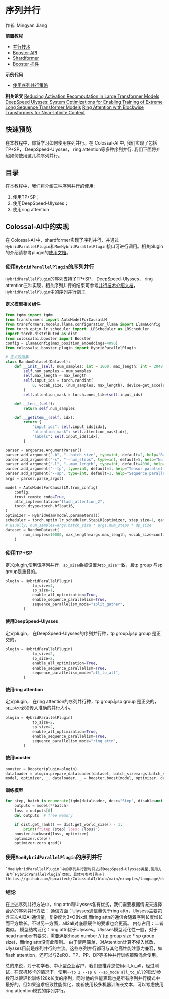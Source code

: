 # 序列并行

作者: Mingyan Jiang

**前置教程**
- [并行技术](../concepts/paradigms_of_parallelism.md)
- [Booster API](../basics/booster_api.md)
- [Shardformer](../features/shardformer.md)
- [Booster 插件](../basics/booster_plugins.md)

**示例代码**
- [使用序列并行策略](https://github.com/hpcaitech/ColossalAI/blob/main/examples/language/llama/benchmark.py)

**相关论文**
[Reducing Activation Recomputation in Large Transformer Models](https://arxiv.org/pdf/2205.05198)
[DeepSpeed Ulysses: System Optimizations for Enabling Training of Extreme Long Sequence Transformer Models](https://arxiv.org/abs/2309.14509)
[Ring Attention with Blockwise Transformers for Near-Infinite Context](https://arxiv.org/pdf/2310.01889)

## 快速预览

在本教程中，你将学习如何使用序列并行。在 Colossal-AI 中, 我们实现了包括TP+SP， DeepSpeed-Ulysses， ring attention等多种序列并行. 我们下面将介绍如何使用这几种序列并行。

## 目录

在本教程中，我们将介绍三种序列并行的使用:

1. 使用TP+SP；
2. 使用DeepSpeed-Ulysses；
3. 使用ring attention


## Colossal-AI中的实现

在 Colossal-AI 中，shardformer实现了序列并行，并通过`HybridParallelPlugin`和`MoeHybridParallelPlugin`接口可进行调用。相关plugin的介绍请参考plugin的[使用文档](../basics/booster_plugins.md)。

### 使用`HybridParallelPlugin`的序列并行
`HybridParallelPlugin`的序列支持了TP+SP， DeepSpeed-Ulysses， ring attention三种实现，相关序列并行的结束可参考[并行技术介绍文档](../concepts/paradigms_of_parallelism.md)，`HybridParallelPlugin`中的序列并行[例子](https://github.com/hpcaitech/ColossalAI/blob/main/examples/language/llama/benchmark.py)

#### 定义模型相关组件

```python
from tqdm import tqdm
from transformers import AutoModelForCausalLM
from transformers.models.llama.configuration_llama import LlamaConfig
from torch.optim.lr_scheduler import _LRScheduler as LRScheduler
import torch.distributed as dist
from colossalai.booster import Booster
config = LlamaConfig(max_position_embeddings=4096)
from colossalai.booster.plugin import HybridParallelPlugin

# 定义数据集
class RandomDataset(Dataset):
    def __init__(self, num_samples: int = 1000, max_length: int = 2048, vocab_size: int = 32000):
        self.num_samples = num_samples
        self.max_length = max_length
        self.input_ids = torch.randint(
            0, vocab_size, (num_samples, max_length), device=get_accelerator().get_current_device()
        )
        self.attention_mask = torch.ones_like(self.input_ids)

    def __len__(self):
        return self.num_samples

    def __getitem__(self, idx):
        return {
            "input_ids": self.input_ids[idx],
            "attention_mask": self.attention_mask[idx],
            "labels": self.input_ids[idx],
        }

parser = argparse.ArgumentParser()
parser.add_argument("-b", "--batch_size", type=int, default=2, help="Batch size")
parser.add_argument("-s", "--num_steps", type=int, default=5, help="Number of steps to run")
parser.add_argument("-l", "--max_length", type=int, default=4096, help="Max sequence length")
parser.add_argument("--tp", type=int, default=1, help="Tensor parallel size")
parser.add_argument("--sp", type=int, default=1, help="Sequence parallel size")
args = parser.parse_args()

model = AutoModelForCausalLM.from_config(
    config,
    trust_remote_code=True,
    attn_implementation="flash_attention_2",
    torch_dtype=torch.bfloat16,
)
optimizer = HybridAdam(model.parameters())
scheduler = torch.optim.lr_scheduler.StepLR(optimizer, step_size=1, gamma=0.1)
# usually, num_samples=args.batch_size * args.num_steps * dp_size
dataset = RandomDataset(
        num_samples=10000, max_length=args.max_length, vocab_size=config.vocab_size
    )
```
### 使用TP+SP
定义plugin,使用该序列并行，`sp_size`会被设置为`tp_size`一致，且tp group 与sp group是重叠的。
```python
plugin = HybridParallelPlugin(
            tp_size=4,
            sp_size=1,
            enable_all_optimization=True,
            enable_sequence_parallelism=True,
            sequence_parallelism_mode="split_gather",
        )
```

#### 使用DeepSpeed-Ulysses
定义plugin， 在DeepSpeed-Ulysses的序列并行种，tp group与sp group 是正交的，
```python
plugin = HybridParallelPlugin(
            tp_size=2,
            sp_size=2,
            enable_all_optimization=True,
            enable_sequence_parallelism=True,
            sequence_parallelism_mode="all_to_all",
        )
```

#### 使用ring attention
定义plugin， 在ring attention的序列并行种，tp group与sp group 是正交的，sp_size必须传入准确的并行大小。
```python
plugin = HybridParallelPlugin(
            tp_size=2,
            sp_size=2,
            enable_all_optimization=True,
            enable_sequence_parallelism=True,
            sequence_parallelism_mode="ring_attn",
        )
```
#### 使用booster
```python
booster = Booster(plugin=plugin)
dataloader = plugin.prepare_dataloader(dataset, batch_size=args.batch_size, shuffle=True, drop_last=True, seed=42)
model, optimizer, _, dataloader, _ = booster.boost(model, optimizer, dataloader=dataloader)
```

#### 训练模型
```python
for step, batch in enumerate(tqdm(dataloader, desc="Step", disable=not dist.get_rank()==0)):
    outputs = model(**batch)
    loss = outputs[0]
    del outputs  # free memory

    if dist.get_rank() == dist.get_world_size() - 1:
        print(f"Step {step} loss: {loss}")
    booster.backward(loss, optimizer)
    optimizer.step()
    optimizer.zero_grad()
```
### 使用`MoeHybridParallelPlugin`的序列并行
    `MoeHybridParallelPlugin`中的序列并行暂时只支持DeepSpeed-Ulysses类型,使用方法与`HybridParallelPlugin`类似，具体可参考[例子](https://github.com/hpcaitech/ColossalAI/blob/main/examples/language/deepseek/benchmark.py)



### 结论
在上述序列并行方法中，ring attn和Ulysses各有优劣，我们需要根据情况来选择合适的序列并行方法：
通信方面：Ulysses通信量优于ring attn，Ulysess主要包含三次All2All通信量，复杂度为3*O(Nxd),而ring attn的通信会随着序列长度增长而平方增长。不过另一方面，all2all对底层硬件的要求也会更高。
内存占用：二者类似。
模型结构泛化：ring attn优于Ulysses。Ulysses模型泛化性一般，对于head number有要求，需要满足:head number // (tp group size * sp group size)，而ring attn没有此限制。
由于使用简单，对Attention计算不侵入修改，Ulysses目前是序列并行的主流。这些序列并行都可与其他高性能注意力兼容，如flash attention，还可以与ZeRO、TP、PP、DP等多种并行训练策略混合使用。

总的来说，对于初学者、中小型企业客户，我们更推荐您使用all_to_all，经过测试，在双机16卡的情况下，使用```--tp 2 --sp 8 --sp_mode all_to_all```的启动参数可以很轻松训练128k长度的序列，同时他的性能表现也是所有序列并行模式中最好的。但如果追求极致性能优化，或者使用较多机器训练长文本，可以考虑使用ring attention模式的序列并行。


<!-- doc-test-command: torchrun --standalone --nproc_per_node=4 sequence_parallelism.py  -->

